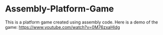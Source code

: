 # Assembly-Platform-Game
This is a platform game created using assembly code. Here is a demo of the game: https://www.youtube.com/watch?v=0M76zxaHIdg
